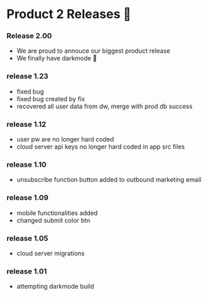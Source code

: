 # Product 2 Releases 🎉

### Release 2.00

- We are proud to annouce our biggest product release
- We finally have darkmode 🫡

### release 1.23
- fixed bug
- fixed bug created by fix
- recovered all user data from dw, merge with prod db success

### release 1.12
- user pw are no longer hard coded
- cloud server api keys no longer hard coded in app src files

### release 1.10
- unsubscribe function button added to outbound marketing email

### release 1.09
- mobile functionalities added
- changed submit color btn

### release 1.05
- cloud server migrations

### release 1.01
- attempting darkmode build

